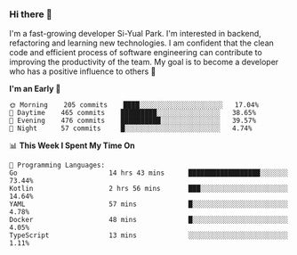 ### Hi there 👋


I'm a fast-growing developer Si-Yual Park. I'm interested in backend, refactoring and learning new technologies. I am confident that the clean code and efficient process of software engineering can contribute to improving the productivity of the team. My goal is to become a developer who has a positive influence to others 🔭

<!--START_SECTION:waka-->
**I'm an Early 🐤** 

```text
🌞 Morning    205 commits    ████░░░░░░░░░░░░░░░░░░░░░   17.04% 
🌆 Daytime    465 commits    █████████░░░░░░░░░░░░░░░░   38.65% 
🌃 Evening    476 commits    ██████████░░░░░░░░░░░░░░░   39.57% 
🌙 Night      57 commits     █░░░░░░░░░░░░░░░░░░░░░░░░   4.74%

```


📊 **This Week I Spent My Time On** 

```text
💬 Programming Languages: 
Go                       14 hrs 43 mins      ██████████████████░░░░░░░   73.44% 
Kotlin                   2 hrs 56 mins       ███░░░░░░░░░░░░░░░░░░░░░░   14.64% 
YAML                     57 mins             █░░░░░░░░░░░░░░░░░░░░░░░░   4.78% 
Docker                   48 mins             █░░░░░░░░░░░░░░░░░░░░░░░░   4.05% 
TypeScript               13 mins             ░░░░░░░░░░░░░░░░░░░░░░░░░   1.11%

```


<!--END_SECTION:waka-->
